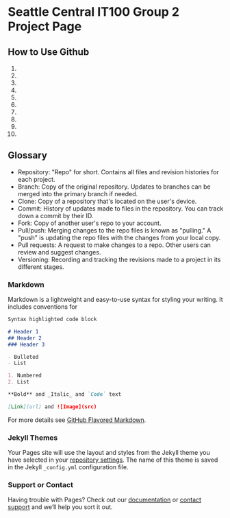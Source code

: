 # Seattle Central IT100 Group 2 Project Page


## How to Use Github
1.
2.
3.
4.
5.
6.
7.
8.
9.
10.

## Glossary
- Repository: "Repo" for short. Contains all files and revision histories for each project.
- Branch: Copy of the original repository. Updates to branches can be merged into the primary branch  if needed. 
- Clone: Copy of a repository that's located on the user's device.
- Commit: History of updates made to files in the repository. You can track down a commit by their ID. 
- Fork: Copy of another user's repo to your account.
- Pull/push: Merging changes to the repo files is known as "pulling." A "push" is updating the repo files with the changes from your local copy. 
- Pull requests: A request to make changes to a repo. Other users can review and suggest changes. 
- Versioning: Recording and tracking the revisions made to a project in its different stages.


### Markdown

Markdown is a lightweight and easy-to-use syntax for styling your writing. It includes conventions for

```markdown
Syntax highlighted code block

# Header 1
## Header 2
### Header 3

- Bulleted
- List

1. Numbered
2. List

**Bold** and _Italic_ and `Code` text

[Link](url) and ![Image](src)
```

For more details see [GitHub Flavored Markdown](https://guides.github.com/features/mastering-markdown/).

### Jekyll Themes

Your Pages site will use the layout and styles from the Jekyll theme you have selected in your [repository settings](https://github.com/69graves/IT100Group2PRJ/settings/pages). The name of this theme is saved in the Jekyll `_config.yml` configuration file.

### Support or Contact

Having trouble with Pages? Check out our [documentation](https://docs.github.com/categories/github-pages-basics/) or [contact support](https://support.github.com/contact) and we’ll help you sort it out.
